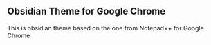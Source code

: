 ## Obsidian Theme for Google Chrome

This is obsidian theme based on the one from Notepad++ for Google Chrome